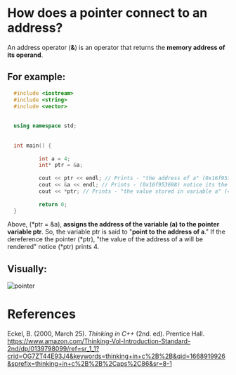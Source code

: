 # How does a pointer connect to an address? 

An address operator (**&**) is an operator that returns the **memory address of its operand**. 

## For example: 
```cpp 
  #include <iostream>
  #include <string>
  #include <vector>
  
  
  using namespace std;
  
  
  int main() {
  
          int a = 4;
          int* ptr = &a;
  
          cout << ptr << endl; // Prints - "the address of a" (0x16f953698)
          cout << &a << endl; // Prints - (0x16f953698) notice its the same as (ptr)
          cout << *ptr; // Prints - "the value stored in variable a" (4)
  
          return 0;
  }
``` 

Above, (*ptr = &a), **assigns the address of the variable (a) to the pointer variable ptr**. So, the variable ptr is said to "**point to the address of a**." If the dereference the pointer (*ptr), "the value of the address of a will be rendered" notice (*ptr) prints 4. 

## Visually: 

![pointer](https://user-images.githubusercontent.com/109105989/201821431-127d1a97-e8ce-46b8-92f5-e12828b7d6bd.png)


  
# References 
Eckel, B. (2000, March 25). *Thinking in C++* (2nd. ed). Prentice Hall. <https://www.amazon.com/Thinking-Vol-Introduction-Standard-2nd/dp/0139798099/ref=sr_1_1?crid=OG7ZT44E93J4&keywords=thinking+in+c%2B%2B&qid=1668919926&sprefix=thinking+in+c%2B%2B%2Caps%2C86&sr=8-1>

